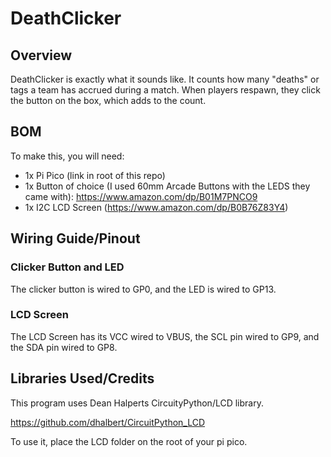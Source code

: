 # DeathClicker

## Overview
DeathClicker is exactly what it sounds like. It counts how many "deaths" or tags a team has accrued during a match. When players respawn, they click the button on the box, which adds to the count.

## BOM
To make this, you will need: 
- 1x Pi Pico (link in root of this repo)
- 1x Button of choice (I used 60mm Arcade Buttons with the LEDS they came with): https://www.amazon.com/dp/B01M7PNCO9
- 1x I2C LCD Screen (https://www.amazon.com/dp/B0B76Z83Y4)

## Wiring Guide/Pinout
### Clicker Button and LED
The clicker button is wired to GP0, and the LED is wired to GP13.
### LCD Screen
The LCD Screen has its VCC wired to VBUS, the SCL pin wired to GP9, and the SDA pin wired to GP8.

## Libraries Used/Credits
This program uses Dean Halperts CircuityPython/LCD library.

https://github.com/dhalbert/CircuitPython_LCD

To use it, place the LCD folder on the root of your pi pico.
